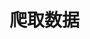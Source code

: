 <!--
 * @Author: dofospider
 * @since: 2020-12-12 00:12:36
 * @lastTime: 2020-12-12 15:47:50
 * @LastAuthor: Do not edit
-->
# 爬取数据
